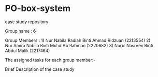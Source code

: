 # PO-box-system

case study repository

Group name    : 6

Group Members : 1) Nur Nabila Radiah Binti Ahmad Ridzuan (2213554)
                2) Nur Amira Nabila Binti Mohd Ab Rahman (2220682)
                3) Nurul Nasreen Binti Abdul Malik (2217464)

The assigned tasks for each group member:-



 Brief Description of the case study
